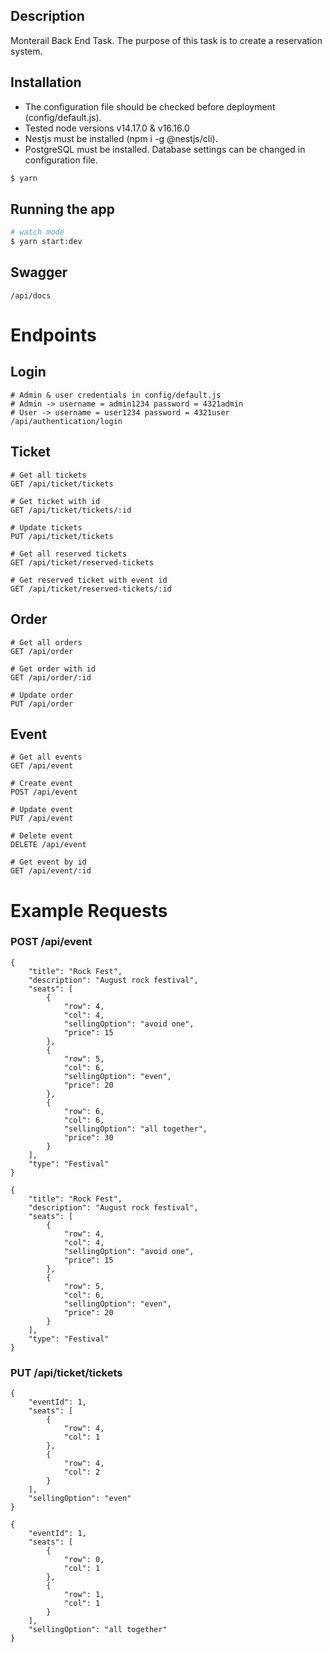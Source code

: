 ## Description

Monterail Back End Task. The purpose of this task is to create a reservation system.

## Installation
- The configuration file should be checked before deployment (config/default.js).
- Tested node versions v14.17.0 & v16.16.0
- Nestjs must be installed (npm i -g @nestjs/cli). 
- PostgreSQL must be installed. Database settings can be changed in configuration file.

```bash
$ yarn
```

## Running the app

```bash
# watch mode
$ yarn start:dev
```

## Swagger

```
/api/docs
```

# Endpoints

## Login
```
# Admin & user credentials in config/default.js
# Admin -> username = admin1234 password = 4321admin
# User -> username = user1234 password = 4321user
/api/authentication/login
```
## Ticket
```
# Get all tickets
GET /api/ticket/tickets

# Get ticket with id
GET /api/ticket/tickets/:id

# Update tickets
PUT /api/ticket/tickets

# Get all reserved tickets
GET /api/ticket/reserved-tickets

# Get reserved ticket with event id
GET /api/ticket/reserved-tickets/:id
```

## Order
```
# Get all orders
GET /api/order

# Get order with id
GET /api/order/:id

# Update order
PUT /api/order
```

## Event
```
# Get all events
GET /api/event

# Create event
POST /api/event

# Update event
PUT /api/event

# Delete event
DELETE /api/event

# Get event by id
GET /api/event/:id
```

# Example Requests

### POST /api/event
```
{
    "title": "Rock Fest",
    "description": "August rock festival",
    "seats": [
        {
            "row": 4,
            "col": 4,
            "sellingOption": "avoid one",
            "price": 15
        },
        {
            "row": 5,
            "col": 6,
            "sellingOption": "even",
            "price": 20
        },
        {
            "row": 6,
            "col": 6,
            "sellingOption": "all together",
            "price": 30
        }
    ],
    "type": "Festival"
}
```
```
{
    "title": "Rock Fest",
    "description": "August rock festival",
    "seats": [
        {
            "row": 4,
            "col": 4,
            "sellingOption": "avoid one",
            "price": 15
        },
        {
            "row": 5,
            "col": 6,
            "sellingOption": "even",
            "price": 20
        }
    ],
    "type": "Festival"
}
```
### PUT /api/ticket/tickets
```
{
    "eventId": 1,
    "seats": [
        {
            "row": 4,
            "col": 1
        },
        {
            "row": 4,
            "col": 2
        }
    ],
    "sellingOption": "even"
}
```
```
{
    "eventId": 1,
    "seats": [
        {
            "row": 0,
            "col": 1
        },
        {
            "row": 1,
            "col": 1
        }
    ],
    "sellingOption": "all together"
}
```
